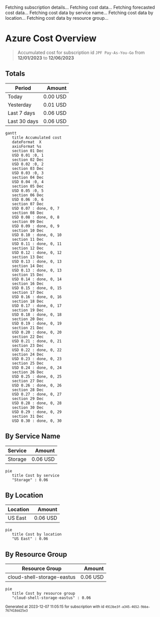 Fetching subscription details...
Fetching cost data...
Fetching forecasted cost data...
Fetching cost data by service name...
Fetching cost data by location...
Fetching cost data by resource group...
# Azure Cost Overview

> Accumulated cost for subscription id `JPF Pay-As-You-Go` from **12/01/2023** to **12/06/2023**

## Totals

|Period|Amount|
|---|---:|
|Today|0.00 USD|
|Yesterday|0.01 USD|
|Last 7 days|0.06 USD|
|Last 30 days|0.06 USD|

```mermaid
gantt
   title Accumulated cost
   dateFormat  X
   axisFormat %s
   section 01 Dec
   USD 0.01 :0, 1
   section 02 Dec
   USD 0.02 :0, 2
   section 03 Dec
   USD 0.03 :0, 3
   section 04 Dec
   USD 0.04 :0, 4
   section 05 Dec
   USD 0.05 :0, 5
   section 06 Dec
   USD 0.06 :0, 6
   section 07 Dec
   USD 0.07 : done, 0, 7
   section 08 Dec
   USD 0.08 : done, 0, 8
   section 09 Dec
   USD 0.09 : done, 0, 9
   section 10 Dec
   USD 0.10 : done, 0, 10
   section 11 Dec
   USD 0.11 : done, 0, 11
   section 12 Dec
   USD 0.12 : done, 0, 12
   section 13 Dec
   USD 0.13 : done, 0, 13
   section 14 Dec
   USD 0.13 : done, 0, 13
   section 15 Dec
   USD 0.14 : done, 0, 14
   section 16 Dec
   USD 0.15 : done, 0, 15
   section 17 Dec
   USD 0.16 : done, 0, 16
   section 18 Dec
   USD 0.17 : done, 0, 17
   section 19 Dec
   USD 0.18 : done, 0, 18
   section 20 Dec
   USD 0.19 : done, 0, 19
   section 21 Dec
   USD 0.20 : done, 0, 20
   section 22 Dec
   USD 0.21 : done, 0, 21
   section 23 Dec
   USD 0.22 : done, 0, 22
   section 24 Dec
   USD 0.23 : done, 0, 23
   section 25 Dec
   USD 0.24 : done, 0, 24
   section 26 Dec
   USD 0.25 : done, 0, 25
   section 27 Dec
   USD 0.26 : done, 0, 26
   section 28 Dec
   USD 0.27 : done, 0, 27
   section 29 Dec
   USD 0.28 : done, 0, 28
   section 30 Dec
   USD 0.29 : done, 0, 29
   section 31 Dec
   USD 0.30 : done, 0, 30
```

## By Service Name

|Service|Amount|
|---|---:|
|Storage|0.06 USD|

```mermaid
pie
   title Cost by service
   "Storage" : 0.06
```

## By Location

|Location|Amount|
|---|---:|
|US East|0.06 USD|

```mermaid
pie
   title Cost by location
   "US East" : 0.06
```

## By Resource Group

|Resource Group|Amount|
|---|---:|
|cloud-shell-storage-eastus|0.06 USD|

```mermaid
pie
   title Cost by resource group
   "cloud-shell-storage-eastus" : 0.06
```

<sup>Generated at 2023-12-07 11:05:15 for subscription with id `4913be3f-a345-4652-9bba-767418dd25e3`</sup>

